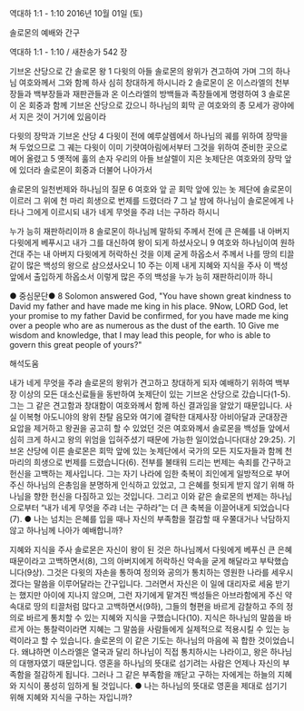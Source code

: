 역대하 1:1 - 1:10 
2016년 10월 01일 (토)

솔로몬의 예배와 간구



역대하 1:1 - 1:10 / 새찬송가 542 장


기브온 산당으로 간 솔로몬 왕
1 다윗의 아들 솔로몬의 왕위가 견고하여 가며 그의 하나님 여호와께서 그와 함께 하사 심히 창대하게 하시니라 2 솔로몬이 온 이스라엘의 천부장들과 백부장들과 재판관들과 온 이스라엘의 방백들과 족장들에게 명령하여 3 솔로몬이 온 회중과 함께 기브온 산당으로 갔으니 하나님의 회막 곧 여호와의 종 모세가 광야에서 지은 것이 거기에 있음이라

다윗의 장막과 기브온 산당
4 다윗이 전에 예루살렘에서 하나님의 궤를 위하여 장막을 쳐 두었으므로 그 궤는 다윗이 이미 기럇여아림에서부터 그것을 위하여 준비한 곳으로 메어 올렸고 5 옛적에 훌의 손자 우리의 아들 브살렐이 지은 놋제단은 여호와의 장막 앞에 있더라 솔로몬이 회중과 더불어 나아가서

솔로몬의 일천번제와 하나님의 질문
6 여호와 앞 곧 회막 앞에 있는 놋 제단에 솔로몬이 이르러 그 위에 천 마리 희생으로 번제를 드렸더라 7 그 날 밤에 하나님이 솔로몬에게 나타나 그에게 이르시되 내가 네게 무엇을 주랴 너는 구하라 하시니

누가 능히 재판하리이까
8 솔로몬이 하나님께 말하되 주께서 전에 큰 은혜를 내 아버지 다윗에게 베푸시고 내가 그를 대신하여 왕이 되게 하셨사오니 9 여호와 하나님이여 원하건대 주는 내 아버지 다윗에게 허락하신 것을 이제 굳게 하옵소서 주께서 나를 땅의 티끌 같이 많은 백성의 왕으로 삼으셨사오니 10 주는 이제 내게 지혜와 지식을 주사 이 백성 앞에서 출입하게 하옵소서 이렇게 많은 주의 백성을 누가 능히 재판하리이까 하니

● 중심문단● 8 Solomon answered God, "You have shown great kindness to David my father and have made me king in his place. 9Now, LORD God, let your promise to my father David be confirmed, for you have made me king over a people who are as numerous as the dust of the earth. 10 Give me wisdom and knowledge, that I may lead this people, for who is able to govern this great people of yours?"

해석도움





내가 네게 무엇을 주랴
솔로몬의 왕위가 견고하고 창대하게 되자 예배하기 위하여 백부장 이상의 모든 대소신료들을 동반하여 놋제단이 있는 기브온 산당으로 갔습니다(1-5). 그는 그 같은 견고함과 창대함이 여호와께서 함께 하신 결과임을 알았기 때문입니다. 사실 이복형 아도니야의 왕위 찬탈 음모와 여기에 결탁한 대제사장 아비아달과 군대장관 요압을 제거하고 왕권을 공고히 할 수 있었던 것은 여호와께서 솔로몬을 백성들 앞에서 심히 크게 하시고 왕의 위엄을 입혀주셨기 때문에 가능한 일이었습니다(대상 29:25). 기브온 산당에 이른 솔로몬은 회막 앞에 있는 놋제단에서 국가의 모든 지도자들과 함께 천 마리의 희생으로 번제를 드렸습니다(6). 전부를 불태워 드리는 번제는 속죄를 간구하고 헌신을 고백하는 제사입니다. 그는 자기 나라에 임한 축복이 죄인에게 일방적으로 부어주신 하나님의 은총임을 분명하게 인식하고 있었고, 그 은혜를 헛되게 받지 않기 위해 하나님을 향한 헌신을 다짐하고 있는 것입니다. 그리고 이와 같은 솔로몬의 번제는 하나님으로부터 “내가 네게 무엇을 주랴 너는 구하라”는 더 큰 축복을 이끌어내게 되었습니다(7).
● 나는 넘치는 은혜를 입을 때나 자신의 부족함을 절감할 때 우쭐대거나 낙담하지 않고 하나님께 나아가 예배합니까?

지혜와 지식을 주사
솔로몬은 자신이 왕이 된 것은 하나님께서 다윗에게 베푸신 큰 은혜 때문이라고 고백하면서(8), 그의 아버지에게 허락하신 약속을 굳게 해달라고 부탁했습니다(9상). 그것은 다윗의 자손을 통하여 정의와 공의가 통치하는 영원한 나라를 세우시겠다는 말씀을 이루어달라는 간구입니다. 그러면서 자신은 이 일에 대리자로 세움 받기는 했지만 아이에 지나지 않으며, 그런 자기에게 맡겨진 백성들은 아브라함에게 주신 약속대로 땅의 티끌처럼 많다고 고백하면서(9하), 그들의 형편을 바르게 감찰하고 주의 정의로 바르게 통치할 수 있는 지혜와 지식을 구했습니다(10). 지식은 하나님의 말씀을 바르게 아는 통찰력이라면 지혜는 그 말씀을 사람들에게 실제적으로 적용시킬 수 있는 능력이라고 할 수 있습니다. 솔로몬의 이 같은 기도는 하나님의 마음에 꼭 합한 것이었습니다. 왜냐하면 이스라엘은 열국과 달리 하나님이 직접 통치하시는 나라이고, 왕은 하나님의 대행자였기 때문입니다. 영혼을 하나님의 뜻대로 섬기려는 사람은 언제나 자신의 부족함을 절감하게 됩니다. 그러나 그 같은 부족함을 깨닫고 구하는 자에게는 하늘의 지혜와 지식이 풍성히 임하게 될 것입니다.
● 나는 하나님의 뜻대로 영혼을 제대로 섬기기 위해 지혜와 지식을 구하는 자입니까?